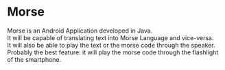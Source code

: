 # Morse

<p>Morse is an Android Application developed in Java.<br>
It will be capable of translating text into Morse Language and vice-versa.<br>
It will also be able to play the text or the morse code through the speaker.<br>
Probably the best feature: it will play the morse code through the flashlight of the smartphone.</p>
